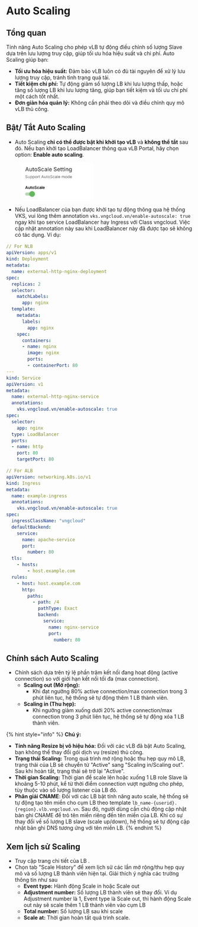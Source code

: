 # Auto Scaling

## Tổng quan

Tính năng Auto Scaling cho phép vLB tự động điều chỉnh số lượng Slave dựa trên lưu lượng truy cập, giúp tối ưu hóa hiệu suất và chi phí. Auto Scaling giúp bạn:

* **Tối ưu hóa hiệu suất:** Đảm bảo vLB luôn có đủ tài nguyên để xử lý lưu lượng truy cập, tránh tình trạng quá tải.
* **Tiết kiệm chi phí:** Tự động giảm số lượng LB khi lưu lượng thấp, hoặc tăng số lượng LB khi lưu lượng tăng, giúp bạn tiết kiệm và tối ưu chi phí một cách tốt nhất.
* **Đơn giản hóa quản lý:** Không cần phải theo dõi và điều chỉnh quy mô vLB thủ công.

## **Bật/ Tắt Auto Scaling**

* Auto Scaling **chỉ có thể được bật khi khởi tạo vLB** và **không thể tắt** sau đó. Nếu bạn khởi tạo LoadBalancer thông qua vLB Portal, hãy chọn option: **Enable auto scaling**.

<figure><img src="../../.gitbook/assets/image (6) (1) (1) (1).png" alt="" width="196"><figcaption></figcaption></figure>

* Nếu LoadBalancer của bạn được khởi tạo tự động thông qua hệ thống VKS, vui lòng thêm annotation `vks.vngcloud.vn/enable-autoscale: true` ngay khi tạo service LoadBalancer hay Ingress với Class vngcloud. Việc cập nhật annotation này sau khi LoadBalancer này đã được tạo sẽ không có tác dụng. Ví dụ:

```yaml
// For NLB
apiVersion: apps/v1
kind: Deployment
metadata:
  name: external-http-nginx-deployment
spec:
  replicas: 2
  selector:
    matchLabels:
      app: nginx
  template:
    metadata:
      labels:
        app: nginx
    spec:
      containers:
      - name: nginx
        image: nginx
        ports:
        - containerPort: 80
---
kind: Service
apiVersion: v1
metadata:
  name: external-http-nginx-service
  annotations:
    vks.vngcloud.vn/enable-autoscale: true
spec:
  selector:
    app: nginx
  type: LoadBalancer
  ports:
  - name: http
    port: 80
    targetPort: 80
```

```yaml
// For ALB
apiVersion: networking.k8s.io/v1
kind: Ingress
metadata:
  name: example-ingress
  annotations:
    vks.vngcloud.vn/enable-autoscale: true
spec:
  ingressClassName: "vngcloud"
  defaultBackend:
    service:
      name: apache-service
      port:
        number: 80
  tls:
    - hosts:
        - host.example.com
  rules:
    - host: host.example.com
      http:
        paths:
          - path: /4
            pathType: Exact
            backend:
              service:
                name: nginx-service
                port:
                  number: 80
```

## **Chính sách Auto Scaling**

* Chính sách dựa trên tỷ lệ phần trăm kết nối đang hoạt động (active connection) so với giới hạn kết nối tối đa (max connection).
  * **Scaling out (Mở rộng):**
    * Khi đạt ngưỡng 80% active connection/max connection trong 3 phút liên tục, hệ thống sẽ tự động thêm 1 LB thành viên.
  * **Scaling in (Thu hẹp):**
    * Khi ngưỡng giảm xuống dưới 20% active connection/max connection trong 3 phút liên tục, hệ thống sẽ tự động xóa 1 LB thành viên.

{% hint style="info" %}
**Chú ý:**

* **Tính năng Resize bị vô hiệu hóa:** Đối với các vLB đã bật Auto Scaling, bạn không thể thay đổi gói dịch vụ (resize) thủ công.
* **Trạng thái Scaling:** Trong quá trình mở rộng hoặc thu hẹp quy mô LB, trạng thái của LB sẽ chuyển từ "Active" sang "Scaling in/Scaling out". Sau khi hoàn tất, trạng thái sẽ trở lại "Active".
* **Thời gian Scaling:** Thời gian để scale lên hoặc xuống 1 LB role Slave là khoảng 5-10 phút, kể từ thời điểm connection vượt ngưỡng cho phép, tùy thuộc vào số lượng listener của LB đó.
* **Phân giải CNAME**: Đối với các LB bật tính năng auto scale, hệ thống sẽ tự động tạo tên miền cho cụm LB theo template `lb_name-{userid}.{region}.vlb.vngcloud.vn`. Sau đó, người dùng cần chủ động cập nhật bản ghi CNAME để trỏ tên miền riêng đến tên miền của LB. Khi có sự thay đổi về số lượng LB slave (scale up/down), hệ thống sẽ tự động cập nhật bản ghi DNS tương ứng với tên miền LB.
{% endhint %}

## **Xem lịch sử Scaling**

* Truy cập trang chi tiết của LB .
* Chọn tab "Scale History" để xem lịch sử các lần mở rộng/thu hẹp quy mô và số lượng LB thành viên hiện tại. Giải thích ý nghĩa các trường thông tin như sau
  * **Event type:** Hành động Scale in hoặc Scale out
  * **Adjustment number:** Số lượng LB thành viên sẽ thay đổi. Ví dụ Adjustment number là 1, Event type là Scale out, thì hành động Scale out này sẽ scale thêm 1 LB thành viên vào cụm LB
  * **Total number:** Số lượng LB sau khi scale
  * **Scale at:** Thời gian hoàn tất quá trình scale.
